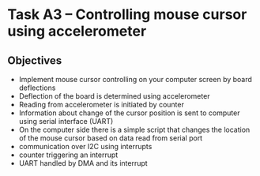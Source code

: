 # Task A3 – Controlling mouse cursor using accelerometer

## Objectives
 - Implement mouse cursor controlling on your computer screen
by board deflections
 - Deflection of the board is determined using accelerometer
 - Reading from accelerometer is initiated by counter
 - Information about change of the cursor position is sent to
computer using serial interface (UART)
 - On the computer side there is a simple script that changes the
location of the mouse cursor based on data read from serial
port
 - communication over I2C using interrupts
 - counter triggering an interrupt
 - UART handled by DMA and its interrupt